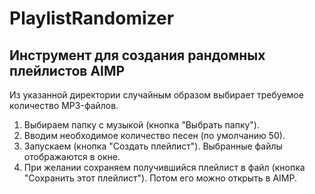 # PlaylistRandomizer
## Инструмент для создания рандомных плейлистов AIMP

Из указанной директории случайным образом выбирает требуемое количество MP3-файлов.

1. Выбираем папку с музыкой (кнопка "Выбрать папку").
2. Вводим необходимое количество песен (по умолчанию 50).
3. Запускаем (кнопка "Создать плейлист"). Выбранные файлы отображаются в окне.
4. При желании сохраняем получившийся плейлист в файл (кнопка "Сохранить этот плейлист"). Потом его можно открыть в AIMP.
